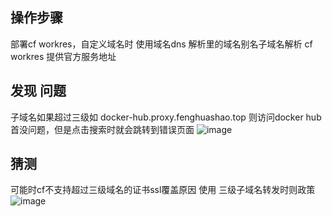 ## 操作步骤
部署cf workres，自定义域名时
使用域名dns 解析里的域名别名子域名解析
cf workres 提供官方服务地址
 ## 发现 问题
子域名如果超过三级如 docker-hub.proxy.fenghuashao.top
则访问docker hub首没问题，但是点击搜索时就会跳转到错误页面
![image](https://github.com/user-attachments/assets/d202d63c-60f2-4189-9792-28a1447af6c4)
## 猜测
可能时cf不支持超过三级域名的证书ssl覆盖原因
使用 三级子域名转发时则政策
![image](https://github.com/user-attachments/assets/9d94e156-dfe7-4dc1-bdac-f1c586db63f4)
